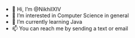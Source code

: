 - 👋 Hi, I’m @NikhilXIV
- 👀 I’m interested in Computer Science in general
- 🌱 I’m currently learning Java
- 📫 You can reach me by sending a text or email

<!---
NikhilXIV/NikhilXIV is a ✨ special ✨ repository because its `README.md` (this file) appears on your GitHub profile.
You can click the Preview link to take a look at your changes.
--->
